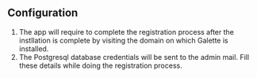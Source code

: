 ## Configuration

1. The app will require to complete the registration process after the instllation is complete by visiting the domain on which Galette is installed.
1. The Postgresql database credentials will be sent to the admin mail. Fill these details while doing the registration process.
